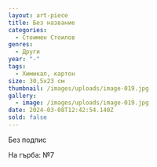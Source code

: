 ```yaml
---
layout: art-piece
title: Без название
categories:
  - Стоимен Стоилов
genres:
  - Други
year: "-"
tags:
  - Химикал, картон
size: 30,5х23 см
thumbnail: /images/uploads/image-019.jpg
gallery:
  - image: /images/uploads/image-019.jpg
date: 2024-03-08T12:42:54.140Z
sold: false
---
```

Без подпис

На гърба: №7
